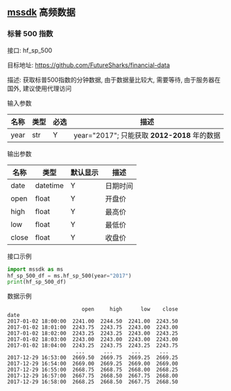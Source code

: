 ## [mssdk](https://github.com/akfamily/mssdk) 高频数据

### 标普 500 指数

接口: hf_sp_500

目标地址: https://github.com/FutureSharks/financial-data

描述: 获取标普500指数的分钟数据, 由于数据量比较大, 需要等待, 由于服务器在国外, 建议使用代理访问

输入参数

| 名称   | 类型 | 必选 | 描述                                                                              |
| -------- | ---- | ---- | --- |
| year | str  | Y   |   year="2017"; 只能获取 **2012-2018** 年的数据 |

输出参数

| 名称          | 类型 | 默认显示 | 描述           |
| --------------- | ----- | -------- | ---------------- |
| date      | datetime   | Y        | 日期时间  |
| open      | float   | Y        | 开盘价   |
| high      | float   | Y        |  最高价 |
| low      | float   | Y        |  最低价  |
| close      | float   | Y        |   收盘价 |

接口示例

```python
import mssdk as ms
hf_sp_500_df = ms.hf_sp_500(year="2017")
print(hf_sp_500_df)
```

数据示例

```
                        open     high      low    close
date                                                   
2017-01-02 18:00:00  2241.00  2244.50  2241.00  2243.50
2017-01-02 18:01:00  2243.75  2243.75  2243.00  2243.00
2017-01-02 18:02:00  2243.25  2243.25  2243.00  2243.25
2017-01-02 18:03:00  2243.00  2243.00  2243.00  2243.00
2017-01-02 18:04:00  2243.25  2243.75  2243.25  2243.75
                      ...      ...      ...      ...
2017-12-29 16:53:00  2669.50  2669.75  2669.25  2669.25
2017-12-29 16:54:00  2669.00  2669.25  2669.00  2669.00
2017-12-29 16:55:00  2668.75  2668.75  2668.00  2668.25
2017-12-29 16:57:00  2667.75  2668.50  2667.75  2668.00
2017-12-29 16:58:00  2668.25  2668.50  2667.75  2668.50
```
